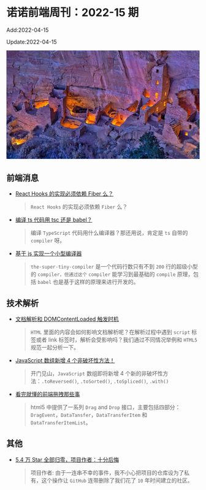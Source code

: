 <!--
 * @Description: weekly-15
 * @Author: wangfuyuan
 * @Email: wangfuyuan@nnuo.com
 * @Date: 2022-04-15 15:01:39
 * @LastEditors: wangfuyuan
 * @LastEditTime: 2022-04-18 19:31:35
 * @FilePath: \nuofe-weekly1\2022\weekly-15.md
-->

# 诺诺前端周刊：2022-15 期

Add:2022-04-15

Update:2022-04-15

![202215](../images/2022/202215.jpg)

## 前端消息

- [React Hooks 的实现必须依赖 Fiber 么？](https://mp.weixin.qq.com/s/aXqPdPVxY4_D--dU3mILpQ)

  > `React Hooks` 的实现必须依赖 `Fiber` 么？

- [编译 ts 代码用 tsc 还是 babel？](https://mp.weixin.qq.com/s/PhBZa3cDcLk2_eMhfE7tJg)

  > 编译 `TypeScript` 代码用什么编译器？那还用说，肯定是 `ts` 自带的 `compiler` 呀。

- [基于 js 实现一个小型编译器](https://mp.weixin.qq.com/s/LRH_taDz7OC_uzj0ySNKLQ)

  > `the-super-tiny-compiler` 是一个代码行数只有不到 `200` 行的超级小型的 `compiler，但通过这个` `compiler` 能学习到最基础的 `compile` 原理，包括 `babel` 也是基于这样的原理来进行开发的。

## 技术解析

- [文档解析和 DOMContentLoaded 触发时机](https://mp.weixin.qq.com/s/ERwLYq1Mmk-0dpZ8HoQ44g)

  > `HTML` 里面的内容会如何影响文档解析呢？在解析过程中遇到 `script` 标签或者 link 标签时，解析会受影响吗？我们通过不同情况举例和 `HTML5` 规范一起分析一下。

- [JavaScript 数组新增 4 个非破坏性方法！](https://mp.weixin.qq.com/s/zS7ny0JxuOoityqp5w-Vyw)

  > 开门见山，`JavaScript` 数组即将新增 4 个新的非破坏性方法：`.toReversed()`, `.toSorted()`, `.toSpliced()`, `.with()`

- [看完就懂的前端拖拽那些事](https://juejin.cn/post/7075918201359433758)

  > html5 中提供了一系列 `Drag` and `Drop` 接口，主要包括四部分：`DragEvent`，`DataTansfer`，`DataTransferItem` 和 `DataTransferItemList`。

## 其他

- [5.4 万 Star 全部归零，项目作者：十分后悔](https://mp.weixin.qq.com/s/rWgBJQTX5PGoCxezmkSRGg)

  > 项目作者: 由于一连串不幸的事件，我不小心把项目的仓库设为了私有，这个操作让 `GitHub` 连带删除了我们花了 `10` 年时间建立的社区。

